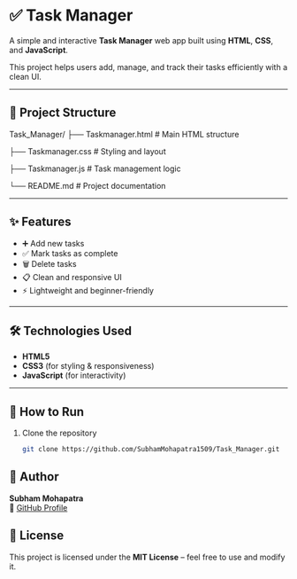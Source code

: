 # ✅ Task Manager

A simple and interactive **Task Manager** web app built using **HTML**, **CSS**, and **JavaScript**.  

This project helps users add, manage, and track their tasks efficiently with a clean UI.

---

## 📂 Project Structure

Task_Manager/
├── Taskmanager.html # Main HTML structure

├── Taskmanager.css # Styling and layout

├── Taskmanager.js # Task management logic

└── README.md # Project documentation


---

## ✨ Features
- ➕ Add new tasks  
- ✅ Mark tasks as complete  
- 🗑️ Delete tasks  
- 📋 Clean and responsive UI  
- ⚡ Lightweight and beginner-friendly  

---

## 🛠️ Technologies Used
- **HTML5**  
- **CSS3** (for styling & responsiveness)  
- **JavaScript** (for interactivity)  

---

## 🔧 How to Run
1. Clone the repository  
   ```bash
   git clone https://github.com/SubhamMohapatra1509/Task_Manager.git

   
## 🌟 Author
**Subham Mohapatra**  
🔗 [GitHub Profile](https://github.com/SubhamMohapatra1509)  


## 📜 License
This project is licensed under the **MIT License** – feel free to use and modify it.



